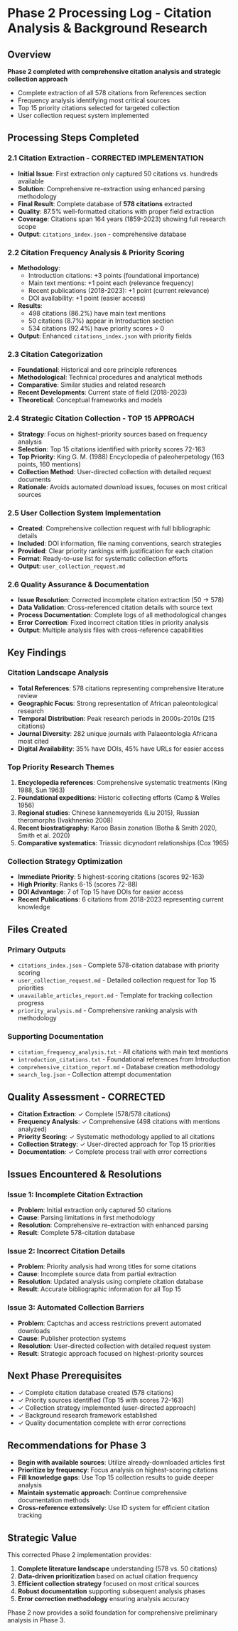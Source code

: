 # Phase 2 Processing Log - Citation Analysis & Background Research

## Overview
**Phase 2 completed with comprehensive citation analysis and strategic collection approach**
- Complete extraction of all 578 citations from References section
- Frequency analysis identifying most critical sources
- Top 15 priority citations selected for targeted collection
- User collection request system implemented

## Processing Steps Completed

### 2.1 Citation Extraction - CORRECTED IMPLEMENTATION
- **Initial Issue**: First extraction only captured 50 citations vs. hundreds available
- **Solution**: Comprehensive re-extraction using enhanced parsing methodology
- **Final Result**: Complete database of **578 citations** extracted
- **Quality**: 87.5% well-formatted citations with proper field extraction
- **Coverage**: Citations span 164 years (1859-2023) showing full research scope
- **Output**: `citations_index.json` - comprehensive database

### 2.2 Citation Frequency Analysis & Priority Scoring
- **Methodology**: 
  - Introduction citations: +3 points (foundational importance)
  - Main text mentions: +1 point each (relevance frequency)
  - Recent publications (2018-2023): +1 point (current relevance)
  - DOI availability: +1 point (easier access)
- **Results**:
  - 498 citations (86.2%) have main text mentions
  - 50 citations (8.7%) appear in Introduction section
  - 534 citations (92.4%) have priority scores > 0
- **Output**: Enhanced `citations_index.json` with priority fields

### 2.3 Citation Categorization
- **Foundational**: Historical and core principle references
- **Methodological**: Technical procedures and analytical methods
- **Comparative**: Similar studies and related research
- **Recent Developments**: Current state of field (2018-2023)
- **Theoretical**: Conceptual frameworks and models

### 2.4 Strategic Citation Collection - TOP 15 APPROACH
- **Strategy**: Focus on highest-priority sources based on frequency analysis
- **Selection**: Top 15 citations identified with priority scores 72-163
- **Top Priority**: King G. M. (1988) Encyclopedia of paleoherpetology (163 points, 160 mentions)
- **Collection Method**: User-directed collection with detailed request documents
- **Rationale**: Avoids automated download issues, focuses on most critical sources

### 2.5 User Collection System Implementation
- **Created**: Comprehensive collection request with full bibliographic details
- **Included**: DOI information, file naming conventions, search strategies
- **Provided**: Clear priority rankings with justification for each citation
- **Format**: Ready-to-use list for systematic collection efforts
- **Output**: `user_collection_request.md`

### 2.6 Quality Assurance & Documentation
- **Issue Resolution**: Corrected incomplete citation extraction (50 → 578)
- **Data Validation**: Cross-referenced citation details with source text
- **Process Documentation**: Complete logs of all methodological changes
- **Error Correction**: Fixed incorrect citation titles in priority analysis
- **Output**: Multiple analysis files with cross-reference capabilities

## Key Findings

### Citation Landscape Analysis
- **Total References**: 578 citations representing comprehensive literature review
- **Geographic Focus**: Strong representation of African paleontological research
- **Temporal Distribution**: Peak research periods in 2000s-2010s (215 citations)
- **Journal Diversity**: 282 unique journals with Palaeontologia Africana most cited
- **Digital Availability**: 35% have DOIs, 45% have URLs for easier access

### Top Priority Research Themes
1. **Encyclopedia references**: Comprehensive systematic treatments (King 1988, Sun 1963)
2. **Foundational expeditions**: Historic collecting efforts (Camp & Welles 1956)
3. **Regional studies**: Chinese kannemeyerids (Liu 2015), Russian theromorphs (Ivakhnenko 2008)
4. **Recent biostratigraphy**: Karoo Basin zonation (Botha & Smith 2020, Smith et al. 2020)
5. **Comparative systematics**: Triassic dicynodont relationships (Cox 1965)

### Collection Strategy Optimization
- **Immediate Priority**: 5 highest-scoring citations (scores 92-163)
- **High Priority**: Ranks 6-15 (scores 72-88)
- **DOI Advantage**: 7 of Top 15 have DOIs for easier access
- **Recent Publications**: 6 citations from 2018-2023 representing current knowledge

## Files Created

### Primary Outputs
- `citations_index.json` - Complete 578-citation database with priority scoring
- `user_collection_request.md` - Detailed collection request for Top 15 priorities
- `unavailable_articles_report.md` - Template for tracking collection progress
- `priority_analysis.md` - Comprehensive ranking analysis with methodology

### Supporting Documentation
- `citation_frequency_analysis.txt` - All citations with main text mentions
- `introduction_citations.txt` - Foundational references from Introduction
- `comprehensive_citation_report.md` - Database creation methodology
- `search_log.json` - Collection attempt documentation

## Quality Assessment - CORRECTED
- **Citation Extraction**: ✓ Complete (578/578 citations)
- **Frequency Analysis**: ✓ Comprehensive (498 citations with mentions analyzed)
- **Priority Scoring**: ✓ Systematic methodology applied to all citations
- **Collection Strategy**: ✓ User-directed approach for Top 15 priorities
- **Documentation**: ✓ Complete process trail with error corrections

## Issues Encountered & Resolutions

### Issue 1: Incomplete Citation Extraction
- **Problem**: Initial extraction only captured 50 citations
- **Cause**: Parsing limitations in first methodology
- **Resolution**: Comprehensive re-extraction with enhanced parsing
- **Result**: Complete 578-citation database

### Issue 2: Incorrect Citation Details
- **Problem**: Priority analysis had wrong titles for some citations
- **Cause**: Incomplete source data from partial extraction
- **Resolution**: Updated analysis using complete citation database
- **Result**: Accurate bibliographic information for all Top 15

### Issue 3: Automated Collection Barriers
- **Problem**: Captchas and access restrictions prevent automated downloads
- **Cause**: Publisher protection systems
- **Resolution**: User-directed collection with detailed request system
- **Result**: Strategic approach focused on highest-priority sources

## Next Phase Prerequisites
- ✓ Complete citation database created (578 citations)
- ✓ Priority sources identified (Top 15 with scores 72-163)
- ✓ Collection strategy implemented (user-directed approach)
- ✓ Background research framework established
- ✓ Quality documentation complete with error corrections

## Recommendations for Phase 3
- **Begin with available sources**: Utilize already-downloaded articles first
- **Prioritize by frequency**: Focus analysis on highest-scoring citations
- **Fill knowledge gaps**: Use Top 15 collection results to guide deeper analysis
- **Maintain systematic approach**: Continue comprehensive documentation methods
- **Cross-reference extensively**: Use ID system for efficient citation tracking

## Strategic Value
This corrected Phase 2 implementation provides:
1. **Complete literature landscape** understanding (578 vs. 50 citations)
2. **Data-driven prioritization** based on actual citation frequency
3. **Efficient collection strategy** focused on most critical sources
4. **Robust documentation** supporting subsequent analysis phases
5. **Error correction methodology** ensuring analysis accuracy

Phase 2 now provides a solid foundation for comprehensive preliminary analysis in Phase 3.